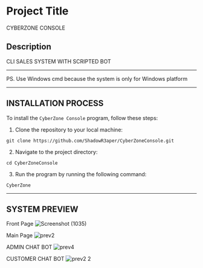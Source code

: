 # Project Title

CYBERZONE CONSOLE

## Description
CLI SALES SYSTEM WITH SCRIPTED BOT

-----------------------------------
PS. Use Windows cmd because the system is only for Windows platform

-----------------------------------
## INSTALLATION PROCESS
To install the `CyberZone Console` program, follow these steps:

1. Clone the repository to your local machine:
```
git clone https://github.com/ShadowR3aper/CyberZoneConsole.git
```
2. Navigate to the project directory:
```
cd CyberZoneConsole
```
3. Run the program by running the following command:
```
CyberZone
```
---------------------------------
## SYSTEM PREVIEW

Front Page
![Screenshot (1035)](https://github.com/ShadowR3aper/CyberZoneConsole/assets/123635909/3c57d1d8-a2fa-403d-bb24-0492415f1e16)



Main Page
![prev2](https://github.com/ShadowR3aper/CyberZoneConsole/assets/123635909/f811f38d-e690-43d2-b6c0-45f6ce89c205)



ADMIN CHAT BOT
![prev4](https://github.com/ShadowR3aper/CyberZoneConsole/assets/123635909/fd8a0735-d0fc-49f9-90ba-5aefe5f9e298)



CUSTOMER CHAT BOT
![prev2 2](https://github.com/ShadowR3aper/CyberZoneConsole/assets/123635909/cd3bf099-892f-44d3-a591-900cf6fda706)
